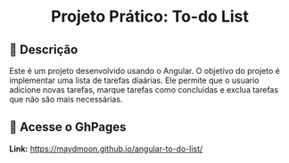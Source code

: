 <h1 align="center">
  <br>
    Projeto Prático: To-do List
  <br>
</h1>

## :cherry_blossom: Descrição

Este é um projeto desenvolvido usando o Angular. O objetivo do projeto é implementar uma lista de tarefas diaárias. Ele permite que o usuario adicione novas tarefas, marque tarefas como concluídas e exclua tarefas que não são mais necessárias.

## :cherry_blossom: Acesse o GhPages

<strong>Link:</strong> https://maydmoon.github.io/angular-to-do-list/

